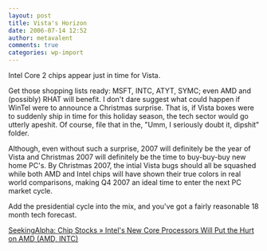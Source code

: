 ```yaml
---
layout: post
title: Vista's Horizon
date: 2006-07-14 12:52
author: metavalent
comments: true
categories: wp-import
---
```

Intel Core 2 chips appear just in time for Vista.

Get those shopping lists ready:  MSFT, INTC, ATYT, SYMC; even AMD and (possibly) RHAT will benefit.  I don't dare suggest what could happen if WinTel were to announce a Christmas surprise.  That is, if Vista boxes were to suddenly ship in time for this holiday season, the tech sector would go utterly apeshit.  Of course, file that in the, "Umm, I seriously doubt it, dipshit" folder.

Although, even without such a surprise, 2007 will definitely be the year of Vista and Christmas 2007 will definitely be the time to buy-buy-buy new home PC's.  By Christmas 2007, the intial Vista bugs should all be squashed while both AMD and Intel chips will have shown their true colors in real world comparisons,  making Q4 2007 an ideal time to enter the next PC market cycle.<a></a>

Add the presidential cycle into the mix, and you've got a fairly reasonable 18 month tech forecast. 

<a href="https://chip.seekingalpha.com/article/13609">SeekingAlpha: Chip Stocks » Intel's New Core Processors Will Put the Hurt on AMD (AMD, INTC)</a>
